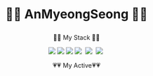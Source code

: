 # <p align="center">👏👏 AnMyeongSeong 👏👏</p>





<p align="center"> 👀👀 My Stack 👀👀</p>
<div align="center">
<img src="https://img.shields.io/badge/kotlin-ee0000?style=flat-square&logo=kotlin&logoColor=white"/>&nbsp;<img src="https://img.shields.io/badge/java-8b0000?style=flat-square&logo=java&logoColor=white"/>&nbsp;<img src="https://img.shields.io/badge/MySql-b8860b?style=flat-square&logo=Mysql&logoColor=white"/></a>&nbsp;<img src="https://img.shields.io/badge/PostgreSQL-cd853f?style=flat-square&logo=PostgreSQL&logoColor=white"/></a>&nbsp;&nbsp;<img src="https://img.shields.io/badge/Oracle-191970?style=flat-square&logo=Oracle&logoColor=white"/></a>&nbsp;&nbsp;<img src="https://img.shields.io/badge/Jira-b8860b?style=flat-square&logo=Jira&logoColor=white"/></a>&nbsp;
</div>

<p align="center"> 💗💗 My Active💗💗</p>
